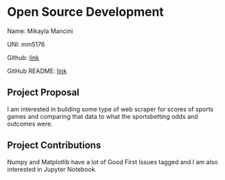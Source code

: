# Open Source Development

Name: Mikayla Mancini

UNI: mm5176

Github: [link](https://github.com/mikaylamancini1)

GitHub README: [link](https://github.com/mikaylamancini1/mikaylamancini1/blob/main/README.md)



## Project Proposal
I am interested in building some type of web scraper for scores of sports games and comparing that data to what the sportsbetting odds and outcomes were.

## Project Contributions
Numpy and Matplotlib have a lot of Good First Issues tagged and I am also interested in Jupyter Notebook.
